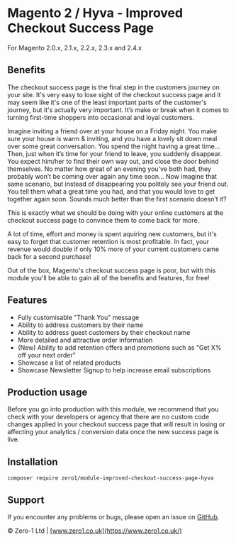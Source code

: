 # Magento 2 / Hyva - Improved Checkout Success Page

For Magento 2.0.x, 2.1.x, 2.2.x, 2.3.x and 2.4.x

## Benefits

The checkout success page is the final step in the customers journey on your site. It's very easy to lose sight of the checkout success page and it may seem like it's one of the least important parts of the customer's journey, but it's actually very important. It’s make or break when it comes to turning first-time shoppers into occasional and loyal customers.

Imagine inviting a friend over at your house on a Friday night. You make sure your house is warm & inviting, and you have a lovely sit down meal over some great conversation. You spend the night having a great time...
Then, just when it’s time for your friend to leave, you suddenly disappear. You expect him/her to find their own way out, and close the door behind themselves. 
No matter how great of an evening you've both had, they probably won’t be coming over again any time soon...
Now imagine that same scenario, but instead of disappearing you politely see your friend out. You tell them what a great time you had, and that you would love to get together again soon. Sounds much better than the first scenario doesn’t it?

This is exactly what we should be doing with your online customers at the checkout success page to convince them to come back for more.

A lot of time, effort and money is spent aquiring new customers, but it's easy to forget that customer retention is most profitable. In fact, your revenue would double if only 10% more of your current customers came back for a second purchase!

Out of the box, Magento's checkout success page is poor, but with this module you'll be able to gain all of the benefits and features, for free!

## Features

- Fully customisable "Thank You" message
- Ability to address customers by their name
- Ability to address guest customers by their checkout name
- More detailed and attractive order information
- (New) Ability to add retention offers and promotions such as "Get X% off your next order"
- Showcase a list of related products
- Showcase Newsletter Signup to help increase email subscriptions

## Production usage

Before you go into production with this module, we recommend that you check with your developers or agency that there are no custom code changes applied in your checkout success page that will result in losing or affecting your analytics / conversion data once the new success page is live.

## Installation

```
composer require zero1/module-improved-checkout-success-page-hyva
```

Support
---
If you encounter any problems or bugs, please open an issue on [GitHub](https://github.com/zero1limited/magento2-improved-checkout-success-page/issues).

© Zero-1 Ltd | [www.zero1.co.uk](https://www.zero1.co.uk/)
